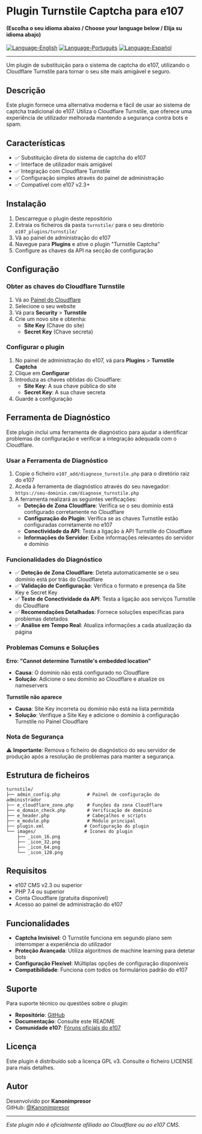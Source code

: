 # Plugin Turnstile Captcha para e107

#### (Escolha o seu idioma abaixo / Choose your language below / Elija su idioma abajo)

[![Language-English](https://img.shields.io/badge/Language-English-blue)](README.md) 
[![Language-Português](https://img.shields.io/badge/Language-Português-green)](README.pt-PT.md) 
[![Language-Español](https://img.shields.io/badge/Language-Español-red)](README.es-ES.md) 

---

Um plugin de substituição para o sistema de captcha do e107, utilizando o Cloudflare Turnstile para tornar o seu site mais amigável e seguro.

## Descrição

Este plugin fornece uma alternativa moderna e fácil de usar ao sistema de captcha tradicional do e107. Utiliza o Cloudflare Turnstile, que oferece uma experiência de utilizador melhorada mantendo a segurança contra bots e spam.

## Características

- ✅ Substituição direta do sistema de captcha do e107
- ✅ Interface de utilizador mais amigável
- ✅ Integração com Cloudflare Turnstile
- ✅ Configuração simples através do painel de administração
- ✅ Compatível com e107 v2.3+

## Instalação

1. Descarregue o plugin deste repositório
2. Extraia os ficheiros da pasta `turnstile/` para o seu diretório `e107_plugins/turnstile/`
3. Vá ao painel de administração do e107
4. Navegue para **Plugins** e ative o plugin "Turnstile Captcha"
5. Configure as chaves da API na secção de configuração

## Configuração

### Obter as chaves do Cloudflare Turnstile

1. Vá ao [Painel do Cloudflare](https://dash.cloudflare.com/)
2. Selecione o seu website
3. Vá para **Security** > **Turnstile**
4. Crie um novo site e obtenha:
   - **Site Key** (Chave do site)
   - **Secret Key** (Chave secreta)

### Configurar o plugin

1. No painel de administração do e107, vá para **Plugins** > **Turnstile Captcha**
2. Clique em **Configurar**
3. Introduza as chaves obtidas do Cloudflare:
   - **Site Key**: A sua chave pública do site
   - **Secret Key**: A sua chave secreta
4. Guarde a configuração

## Ferramenta de Diagnóstico

Este plugin inclui uma ferramenta de diagnóstico para ajudar a identificar problemas de configuração e verificar a integração adequada com o Cloudflare.

### Usar a Ferramenta de Diagnóstico

1. Copie o ficheiro `e107_add/diagnose_turnstile.php` para o diretório raiz do e107
2. Aceda à ferramenta de diagnóstico através do seu navegador: `https://seu-dominio.com/diagnose_turnstile.php`
3. A ferramenta realizará as seguintes verificações:
   - **Deteção de Zona Cloudflare**: Verifica se o seu domínio está configurado corretamente no Cloudflare
   - **Configuração do Plugin**: Verifica se as chaves Turnstile estão configuradas corretamente no e107
   - **Conectividade da API**: Testa a ligação à API Turnstile do Cloudflare
   - **Informações do Servidor**: Exibe informações relevantes do servidor e domínio

### Funcionalidades do Diagnóstico

- ✅ **Deteção de Zona Cloudflare**: Deteta automaticamente se o seu domínio está por trás do Cloudflare
- ✅ **Validação de Configuração**: Verifica o formato e presença da Site Key e Secret Key
- ✅ **Teste de Conectividade da API**: Testa a ligação aos serviços Turnstile do Cloudflare
- ✅ **Recomendações Detalhadas**: Fornece soluções específicas para problemas detetados
- ✅ **Análise em Tempo Real**: Atualiza informações a cada atualização da página

### Problemas Comuns e Soluções

**Erro: "Cannot determine Turnstile's embedded location"**
- **Causa**: O domínio não está configurado no Cloudflare
- **Solução**: Adicione o seu domínio ao Cloudflare e atualize os nameservers

**Turnstile não aparece**
- **Causa**: Site Key incorreta ou domínio não está na lista permitida
- **Solução**: Verifique a Site Key e adicione o domínio à configuração Turnstile no Painel Cloudflare

### Nota de Segurança

⚠️ **Importante**: Remova o ficheiro de diagnóstico do seu servidor de produção após a resolução de problemas para manter a segurança.

## Estrutura de ficheiros

```
turnstile/
├── admin_config.php          # Painel de configuração do administrador
├── e_cloudflare_zone.php     # Funções da zona Cloudflare
├── e_domain_check.php        # Verificação de domínio
├── e_header.php              # Cabeçalhos e scripts
├── e_module.php              # Módulo principal
├── plugin.xml               # Configuração do plugin
└── images/                  # Ícones do plugin
    ├── _icon_16.png
    ├── _icon_32.png
    ├── _icon_64.png
    └── _icon_128.png
```

## Requisitos

- e107 CMS v2.3 ou superior
- PHP 7.4 ou superior
- Conta Cloudflare (gratuita disponível)
- Acesso ao painel de administração do e107

## Funcionalidades

- **Captcha Invisível**: O Turnstile funciona em segundo plano sem interromper a experiência do utilizador
- **Proteção Avançada**: Utiliza algoritmos de machine learning para detetar bots
- **Configuração Flexível**: Múltiplas opções de configuração disponíveis
- **Compatibilidade**: Funciona com todos os formulários padrão do e107

## Suporte

Para suporte técnico ou questões sobre o plugin:

- **Repositório**: [GitHub](https://github.com/Kanonimpresor/e107_plugins)
- **Documentação**: Consulte este README
- **Comunidade e107**: [Fóruns oficiais do e107](https://e107.org)

## Licença

Este plugin é distribuído sob a licença GPL v3. Consulte o ficheiro LICENSE para mais detalhes.

## Autor

Desenvolvido por **Kanonimpresor**  
GitHub: [@Kanonimpresor](https://github.com/Kanonimpresor)

---

*Este plugin não é oficialmente afiliado ao Cloudflare ou ao e107 CMS.*